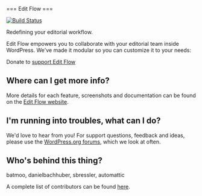 === Edit Flow ===

[![Build Status](https://travis-ci.org/mbijon/Edit-Flow.png?branch=master)](https://travis-ci.org/mbijon/Edit-Flow)

Redefining your editorial workflow.

Edit Flow empowers you to collaborate with your editorial team inside WordPress. We've made it modular so you can customize it to your needs:

Donate to [support Edit Flow](http://editflow.org/contribute/)


Where can I get more info?
--------------------------
More details for each feature, screenshots and documentation can be found on the [Edit Flow website](http://editflow.org/).


I'm running into troubles, what can I do?
-----------------------------------------
We'd love to hear from you! For support questions, feedback and ideas, please use the [WordPress.org forums](http://wordpress.org/tags/edit-flow?forum_id=10), which we look at often.


Who's behind this thing?
------------------------
batmoo, danielbachhuber, sbressler, automattic

A complete list of contributors can be found [here](http://wordpress.org/extend/plugins/edit-flow/).
